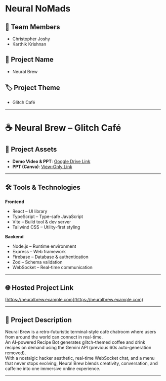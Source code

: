 # Neural NoMads  

## 👥 Team Members  
- Christopher Joshy  
- Karthik Krishnan  

## 🎯 Project Name  
- Neural Brew  

## 🏷 Project Theme  
- Glitch Café  

---

# ☕ Neural Brew – Glitch Café  

## 📂 Project Assets  
- **Demo Video & PPT**: [Google Drive Link](Null)  
- **PPT (Canva)**: [View-Only Link](https://www.canva.com/design/DAGvrxeCVyU/OsjFsvBX4t-LKIDPYwmcKw/edit?utm_content=DAGvrxeCVyU&utm_campaign=designshare&utm_medium=link2&utm_source=sharebutton)  

---

## 🛠 Tools & Technologies  

**Frontend**  
- React – UI library  
- TypeScript – Type-safe JavaScript  
- Vite – Build tool & dev server  
- Tailwind CSS – Utility-first styling  

**Backend**  
- Node.js – Runtime environment  
- Express – Web framework  
- Firebase – Database & authentication  
- Zod – Schema validation  
- WebSocket – Real-time communication  

---

## 🌐 Hosted Project Link  
[https://neuralbrew.example.com](https://neuralbrew.example.com)  

---

## 📝 Project Description  
Neural Brew is a retro-futuristic terminal-style café chatroom where users from around the world can connect in real-time.  
An AI-powered Recipe Bot generates glitch-themed coffee and drink recipes on demand using the Gemini API (previous 60s auto-generation removed).  
With a nostalgic hacker aesthetic, real-time WebSocket chat, and a menu that never stops evolving, Neural Brew blends creativity, conversation, and caffeine into one immersive online experience.  

---
